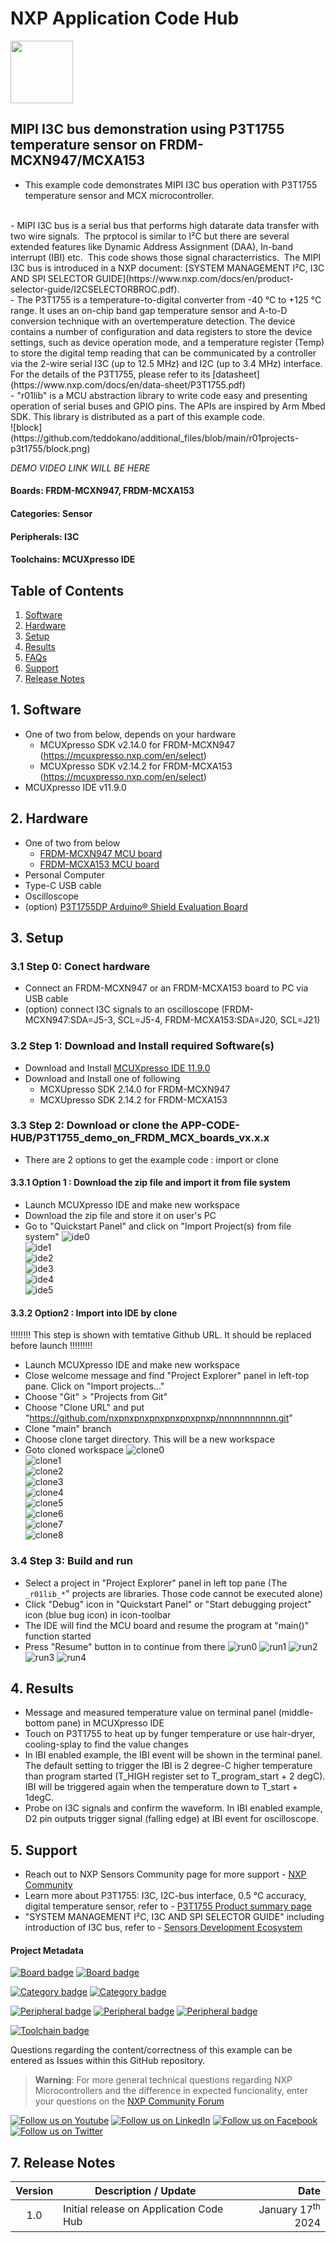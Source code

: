 # NXP Application Code Hub
[<img src="https://mcuxpresso.nxp.com/static/icon/nxp-logo-color.svg" width="100"/>](https://www.nxp.com)

## MIPI I3C bus demonstration using P3T1755 temperature sensor on FRDM-MCXN947/MCXA153

- This example code demonstrates MIPI I3C bus operation with P3T1755 temperature sensor and MCX microcontroller.  
<br />
- MIPI I3C bus is a serial bus that performs high datarate data transfer with two wire signals. 
The prptocol is similar to I²C but there are several extended features like Dynamic Address Assignment (DAA), In-band interrupt (IBI) etc. 
This code shows those signal characterristics. 
The MIPI I3C bus is introduced in a NXP document: [SYSTEM MANAGEMENT I²C, I3C AND SPI SELECTOR GUIDE](https://www.nxp.com/docs/en/product-selector-guide/I2CSELECTORBROC.pdf). 
<br />
- The P3T1755 is a temperature-to-digital converter from -40 °C to +125 °C range. It uses an on-chip band gap temperature sensor and A-to-D conversion technique with
an overtemperature detection. The device contains a number of configuration and data registers to store the device settings, such as device operation mode, and a temperature register (Temp) to store the digital temp reading that can be communicated by a controller via the 2-wire serial I3C (up to 12.5 MHz) and I2C (up to 3.4 MHz) interface. 
For the details of the P3T1755, please refer to its [datasheet](https://www.nxp.com/docs/en/data-sheet/P3T1755.pdf)
<br />
- "r01lib" is a MCU abstraction library to write code easy and presenting operation of serial buses and GPIO pins. The APIs are inspired by Arm Mbed SDK. This library is distributed as a part of this example code. 
<br />
![block](https://github.com/teddokano/additional_files/blob/main/r01projects-p3t1755/block.png) 

*DEMO VIDEO LINK WILL BE HERE*

#### Boards: FRDM-MCXN947, FRDM-MCXA153
#### Categories: Sensor
#### Peripherals: I3C
#### Toolchains: MCUXpresso IDE

## Table of Contents
1. [Software](#step1)
2. [Hardware](#step2)
3. [Setup](#step3)
4. [Results](#step4)
5. [FAQs](#step5) 
6. [Support](#step6)
7. [Release Notes](#step7)



## 1. Software<a name="step1"></a>
- One of two from below, depends on your hardware
  - MCUXpresso SDK v2.14.0 for FRDM-MCXN947 (https://mcuxpresso.nxp.com/en/select)
  - MCUXpresso SDK v2.14.2 for FRDM-MCXA153 (https://mcuxpresso.nxp.com/en/select)
- MCUXpresso IDE v11.9.0

## 2. Hardware<a name="step2"></a>
- One of two from below
  - [FRDM-MCXN947 MCU board](https://www.nxp.com/design/design-center/development-boards/general-purpose-mcus/frdm-development-board-for-mcx-n94-n54-mcus:FRDM-MCXN947)
  - [FRDM-MCXA153 MCU board](https://www.nxp.com/design/design-center/development-boards/general-purpose-mcus/frdm-development-board-for-mcx-a14x-a15x-mcus:FRDM-MCXA153)
- Personal Computer
- Type-C USB cable
- Oscilloscope
- (option) [P3T1755DP Arduino® Shield Evaluation Board](https://www.nxp.com/design/design-center/development-boards/analog-toolbox/arduino-shields-solutions/p3t1755dp-arduino-shield-evaluation-board:P3T1755DP-ARD)

## 3. Setup<a name="step3"></a>

### 3.1 Step 0: Conect hardware
- Connect an FRDM-MCXN947 or an FRDM-MCXA153 board to PC via USB cable
- (option) connect I3C signals to an oscilloscope (FRDM-MCXN947:SDA=J5-3, SCL=J5-4, FRDM-MCXA153:SDA=J20, SCL=J21)

### 3.2 Step 1: Download and Install required Software(s)
- Download and Install [MCUXpresso IDE 11.9.0](https://www.nxp.com/design/design-center/software/development-software/mcuxpresso-software-and-tools-/mcuxpresso-integrated-development-environment-ide:MCUXpresso-IDE)
- Download and Install one of following
  - MCXUpresso SDK 2.14.0 for FRDM-MCXN947
  - MCXUpresso SDK 2.14.2 for FRDM-MCXA153

### 3.3 Step 2: Download or clone the APP-CODE-HUB/P3T1755_demo_on_FRDM_MCX_boards_vx.x.x
- There are 2 options to get the example code : import or clone

#### 3.3.1 Option 1 : Download the zip file and import it from file system
- Launch MCUXpresso IDE and make new workspace
- Download the zip file and store it on user's PC
- Go to "Quickstart Panel" and click on "Import Project(s) from file system"
![ide0](https://github.com/teddokano/additional_files/blob/main/r01projects-p3t1755/ide0.png)  
![ide1](https://github.com/teddokano/additional_files/blob/main/r01projects-p3t1755/ide1.png)  
![ide2](https://github.com/teddokano/additional_files/blob/main/r01projects-p3t1755/ide2.png)  
![ide3](https://github.com/teddokano/additional_files/blob/main/r01projects-p3t1755/ide3.png)  
![ide4](https://github.com/teddokano/additional_files/blob/main/r01projects-p3t1755/ide4.png)  
![ide5](https://github.com/teddokano/additional_files/blob/main/r01projects-p3t1755/ide5.png)  

#### 3.3.2 Option2 : Import into IDE by clone
!!!!!!!! This step is shown with temtative Github URL. It should be replaced before launch !!!!!!!!! 

- Launch MCUXpresso IDE and make new workspace
- Close welcome message and find "Project Explorer" panel in left-top pane. Click on "Import projects..."
- Choose "Git" > "Projects from Git"
- Choose "Clone URL" and put "https://github.com/nxpnxpnxpnxpnxpnxpnxp/nnnnnnnnnnn.git"
- Clone "main" branch
- Choose clone target directory. This will be a new workspace
- Goto cloned workspace
![clone0](https://github.com/teddokano/additional_files/blob/main/r01projects-p3t1755/clone0.png)  
![clone1](https://github.com/teddokano/additional_files/blob/main/r01projects-p3t1755/clone1.png)  
![clone2](https://github.com/teddokano/additional_files/blob/main/r01projects-p3t1755/clone2.png)  
![clone3](https://github.com/teddokano/additional_files/blob/main/r01projects-p3t1755/clone3.png)  
![clone4](https://github.com/teddokano/additional_files/blob/main/r01projects-p3t1755/clone4.png)  
![clone5](https://github.com/teddokano/additional_files/blob/main/r01projects-p3t1755/clone5.png)  
![clone6](https://github.com/teddokano/additional_files/blob/main/r01projects-p3t1755/clone6.png)  
![clone7](https://github.com/teddokano/additional_files/blob/main/r01projects-p3t1755/clone7.png)  
![clone8](https://github.com/teddokano/additional_files/blob/main/r01projects-p3t1755/clone8.png)  

### 3.4 Step 3: Build and run
- Select a project in "Project Explorer" panel in left top pane (The `_r01lib_*`" projects are libraries. Those code cannot be executed alone)
- Click "Debug" icon in "Quickstart Panel" or "Start debugging project" icon (blue bug icon) in icon-toolbar
- The IDE will find the MCU board and resume the program at "main()" function started
- Press "Resume" button in to continue from there
![run0](https://github.com/teddokano/additional_files/blob/main/r01projects-p3t1755/run0.png) 
![run1](https://github.com/teddokano/additional_files/blob/main/r01projects-p3t1755/run1.png) 
![run2](https://github.com/teddokano/additional_files/blob/main/r01projects-p3t1755/run2.png) 
![run3](https://github.com/teddokano/additional_files/blob/main/r01projects-p3t1755/run3.png) 
![run4](https://github.com/teddokano/additional_files/blob/main/r01projects-p3t1755/run4.png) 

## 4. Results<a name="step4"></a>
- Message and measured temperature value on terminal panel (middle-bottom pane) in MCUXpresso IDE
- Touch on P3T1755 to heat up by funger temperature or use hair-dryer, cooling-splay to find the value changes
- In IBI enabled example, the IBI event will be shown in the terminal panel. The default setting to trigger the IBI is 2 degree-C higher temperature than program started (T_HIGH register set to T_program_start + 2 degC). IBI will be triggered again when the temperature down to T_start + 1degC. 
- Probe on I3C signals and confirm the waveform. In IBI enabled example, D2 pin outputs trigger signal (falling edge) at IBI event for oscilloscope. 

## 5. Support<a name="step5"></a>
- Reach out to NXP Sensors Community page for more support - [NXP Community](https://)
- Learn more about P3T1755: I3C, I2C-bus interface, 0.5 °C accuracy, digital temperature sensor, refer to - [P3T1755 Product summary page](https://www.nxp.com/products/sensors/i3c-ic-digital-temp-sensors/i3c-ic-bus-0-5-c-accurate-digital-temperature-sensor:P3T1755DP)
- "SYSTEM MANAGEMENT I²C, I3C AND SPI SELECTOR GUIDE" including introduction of I3C bus, refer to - [Sensors Development Ecosystem](https://www.nxp.com/design/design-center/software/sensor-toolbox:SENSOR-TOOLBOXX)



#### Project Metadata
<!----- Boards ----->
[![Board badge](https://img.shields.io/badge/Board-FRDM&ndash;MCXN947-blue)](https://github.com/search?q=org%3Anxp-appcodehub+FRDM-MCXN947+in%3Areadme&type=Repositories) [![Board badge](https://img.shields.io/badge/Board-FRDM&ndash;MCXA153-blue)](https://github.com/search?q=org%3Anxp-appcodehub+FRDM-MCXA153+in%3Areadme&type=Repositories)

<!----- Categories ----->
[![Category badge](https://img.shields.io/badge/Category-SENSOR-yellowgreen)](https://github.com/search?q=org%3Anxp-appcodehub+sensor+in%3Areadme&type=Repositories) [![Category badge](https://img.shields.io/badge/Category-LOW%20POWER-yellowgreen)](https://github.com/search?q=org%3Anxp-appcodehub+low_power+in%3Areadme&type=Repositories)

<!----- Peripherals ----->
[![Peripheral badge](https://img.shields.io/badge/Peripheral-I2C-yellow)](https://github.com/search?q=org%3Anxp-appcodehub+i2c+in%3Areadme&type=Repositories) [![Peripheral badge](https://img.shields.io/badge/Peripheral-SENSOR-yellow)](https://github.com/search?q=org%3Anxp-appcodehub+sensor+in%3Areadme&type=Repositories) [![Peripheral badge](https://img.shields.io/badge/Peripheral-UART-yellow)](https://github.com/search?q=org%3Anxp-appcodehub+uart+in%3Areadme&type=Repositories)

<!----- Toolchains ----->
[![Toolchain badge](https://img.shields.io/badge/Toolchain-MCUXPRESSO%20IDE-orange)](https://github.com/search?q=org%3Anxp-appcodehub+mcux+in%3Areadme&type=Repositories)

Questions regarding the content/correctness of this example can be entered as Issues within this GitHub repository.

>**Warning**: For more general technical questions regarding NXP Microcontrollers and the difference in expected funcionality, enter your questions on the [NXP Community Forum](https://community.nxp.com/)

[![Follow us on Youtube](https://img.shields.io/badge/Youtube-Follow%20us%20on%20Youtube-red.svg)](https://www.youtube.com/@NXP_Semiconductors)
[![Follow us on LinkedIn](https://img.shields.io/badge/LinkedIn-Follow%20us%20on%20LinkedIn-blue.svg)](https://www.linkedin.com/company/nxp-semiconductors)
[![Follow us on Facebook](https://img.shields.io/badge/Facebook-Follow%20us%20on%20Facebook-blue.svg)](https://www.facebook.com/nxpsemi/)
[![Follow us on Twitter](https://img.shields.io/badge/Twitter-Follow%20us%20on%20Twitter-white.svg)](https://twitter.com/NXP)

## 7. Release Notes<a name="step7"></a>
| Version | Description / Update                           | Date                        |
|:-------:|------------------------------------------------|----------------------------:|
| 1.0     | Initial release on Application Code Hub        | January 17<sup>th</sup> 2024 |

